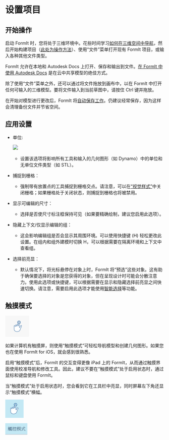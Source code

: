 # 设置项目

## 开始操作

启动 FormIt 时，您将处于三维环境中。花些时间学习[如何在三维空间中导航](navigating-the-scene.md)，然后开始构建项目（[此处为操作方法](../formit-primer/)）、使用“文件”菜单打开现有 FormIt 项目，或输入各种其他文件类型。

FormIt 允许在本地和 Autodesk Docs 上打开、保存和输出到文件。[在 FormIt 中使用 Autodesk Docs](https://formit.autodesk.com/page/formit-autodesk-docs/) 是在云中共享模型的绝佳方式。

除了使用“文件”菜单之外，还可以通过将文件拖放到画布中，以在 FormIt 中打开任何可输入的三维模型。要将文件输入到当前草图中，请按住 Ctrl 键并拖放。

在开始对模型进行更改后，FormIt 将[自动保存工作](../tool-library/autosave.md)。仍建议经常保存，因为这样会清理备份文件并节省空间。

## 应用设置

* 单位:

   ![](../.gitbook/assets/formit\_units.png)

   * 设置该选项将影响所有工具和输入的几何图形（如 Dynamo）中的单位和无单位文件类型（如 STL）。
* 捕捉到栅格：
   * 强制带有放置点的工具捕捉到栅格交点。请注意，可以在[“视觉样式”](../formit-primer/part-i/visual-settings.md)中关闭栅格；如果栅格处于关闭状态，则捕捉到栅格也将被禁用。
* 显示可编辑的尺寸：
   * 选择是否使尺寸标注框保持可见（如果要精确绘制，建议您启用此选项）。
* 隐藏上下文/仅显示编辑的组：
   * 这会影响编辑组是否会显示其周围环境。可以使用快捷键 (H) 轻松更改此设置。在组内和组外建模时切换 H，可以根据需要在隔离环境和上下文中查看组。
* 选择前亮显：
   * 默认情况下，将光标悬停在对象上时，FormIt 将“预选”这些对象。这有助于确保要选择的对象是您获得的对象，但在呈现设计时可能会分散注意力。使用此选项或快捷键，可以根据需要在显示和隐藏选择前亮显之间快速切换。请注意，需要启用此选项才能使用[智能选择](https://www.youtube.com/watch?v=akLeB1FADt4)等功能。&#x20;

## 触摸模式

![](../.gitbook/assets/20190619-touch-mode-off.png)

如果计算机有触摸屏，则使用“触摸模式”可轻松导航模型和创建几何图形。如果您也在使用 FormIt for iOS，就会感到很熟悉。

启用“触摸模式”后，FormIt 的交互变得更像 iPad 上的 FormIt，从而通过触摸界面使用校准导航和修改工具。因此，建议不要在“触摸模式”处于启用状态时，通过鼠标和键盘使用 FormIt。

当“触摸模式”处于启用状态时，您会看到它在工具栏中亮显，同时屏幕左下角还显示“触摸模式”横幅。

![](../.gitbook/assets/20190619-touch-mode-on.png)

![](../.gitbook/assets/20190618-touch-mode-banner.png)
